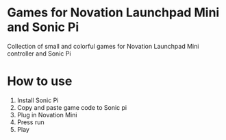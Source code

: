 # Games for Novation Launchpad Mini and Sonic Pi

Collection of small and colorful games for Novation Launchpad Mini controller and Sonic Pi

# How to use 

1. Install Sonic Pi
2. Copy and paste game code to Sonic pi
3. Plug in Novation Mini
4. Press run
5. Play
